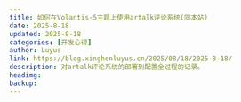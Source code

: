 ```yaml
---
title: 如何在Volantis-5主题上使用artalk评论系统(同本站)
date: 2025-8-18
updated: 2025-8-18
categories: [开发心得]
author: Luyus
link: https://blog.xinghenluyus.cn/2025/08/18/2025-8-18/
description: 对artalk评论系统的部署到配置全过程的记录。
headimg:
backup:
---
```

